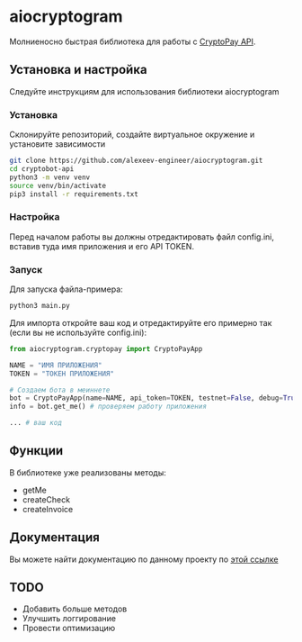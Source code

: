 # aiocryptogram
Молниеносно быстрая библиотека для работы с [CryptoPay API](https://help.crypt.bot/crypto-pay-api).

## Установка и настройка
Следуйте инструкциям для использования библиотеки aiocryptogram

### Установка
Склонируйте репозиторий, создайте виртуальное окружение и установите зависимости

```bash
git clone https://github.com/alexeev-engineer/aiocryptogram.git
cd cryptobot-api
python3 -m venv venv
source venv/bin/activate
pip3 install -r requirements.txt
```

### Настройка
Перед началом работы вы должны отредактировать файл config.ini, вставив туда имя приложения и его API TOKEN.

### Запуск
Для запуска файла-примера:

```bash
python3 main.py
```

Для импорта откройте ваш код и отредактируйте его примерно так (если вы не используйте config.ini):

```python
from aiocryptogram.cryptopay import CryptoPayApp

NAME = "ИМЯ ПРИЛОЖЕНИЯ"
TOKEN = "ТОКЕН ПРИЛОЖЕНИЯ"

# Создаем бота в меиннете
bot = CryptoPayApp(name=NAME, api_token=TOKEN, testnet=False, debug=True) # параметр debug позволяет сразу выводить сообщения
info = bot.get_me() # проверяем работу приложения

... # ваш код
```

## Функции
В библиотеке уже реализованы методы:

 + getMe
 + createCheck
 + createInvoice

## Документация
Вы можете найти документацию по данному проекту по [этой ссылке](./docs/index.md)

## TODO

 + Добавить больше методов
 + Улучшить логгирование
 + Провести оптимизацию

